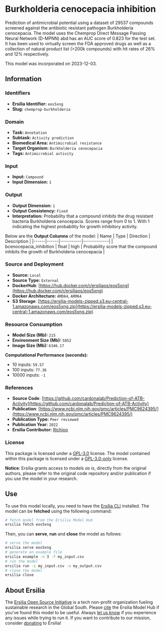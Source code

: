 # Burkholderia cenocepacia inhibition

Prediction of antimicrobial potential using a dataset of 29537 compounds screened against the antibiotic resistant pathogen Burkholderia cenocepacia. The model uses the Chemprop Direct Message Passing Neural Network (D-MPNN) abd has an AUC score of 0.823 for the test set. It has been used to virtually screen the FDA approved drugs as well as a collection of natural product list (>200k compounds) with hit rates of 26% and 12% respectively.

This model was incorporated on 2023-12-03.


## Information
### Identifiers
- **Ersilia Identifier:** `eos5xng`
- **Slug:** `chemprop-burkholderia`

### Domain
- **Task:** `Annotation`
- **Subtask:** `Activity prediction`
- **Biomedical Area:** `Antimicrobial resistance`
- **Target Organism:** `Burkholderia cenocepacia`
- **Tags:** `Antimicrobial activity`

### Input
- **Input:** `Compound`
- **Input Dimension:** `1`

### Output
- **Output Dimension:** `1`
- **Output Consistency:** `Fixed`
- **Interpretation:** Probability that a compound inhibits the drug resistant bacteria Burkholderia cenocepacia. Scores range from 0 to 1. With 1 indicating the highest probability for growth inhibitory activity.

Below are the **Output Columns** of the model:
| Name | Type | Direction | Description |
|------|------|-----------|-------------|
| bcenocepacia_inhibition | float | high | Probability score that the compound inhibits the growth of Burkholderia cenocepacia |


### Source and Deployment
- **Source:** `Local`
- **Source Type:** `External`
- **DockerHub**: [https://hub.docker.com/r/ersiliaos/eos5xng](https://hub.docker.com/r/ersiliaos/eos5xng)
- **Docker Architecture:** `AMD64`, `ARM64`
- **S3 Storage**: [https://ersilia-models-zipped.s3.eu-central-1.amazonaws.com/eos5xng.zip](https://ersilia-models-zipped.s3.eu-central-1.amazonaws.com/eos5xng.zip)

### Resource Consumption
- **Model Size (Mb):** `215`
- **Environment Size (Mb):** `5852`
- **Image Size (Mb):** `6346.17`

**Computational Performance (seconds):**
- 10 inputs: `59.57`
- 100 inputs: `77.36`
- 10000 inputs: `-1`

### References
- **Source Code**: [https://github.com/cardonalab/Prediction-of-ATB-Activity](https://github.com/cardonalab/Prediction-of-ATB-Activity)
- **Publication**: [https://www.ncbi.nlm.nih.gov/pmc/articles/PMC9624395/](https://www.ncbi.nlm.nih.gov/pmc/articles/PMC9624395/)
- **Publication Type:** `Peer reviewed`
- **Publication Year:** `2022`
- **Ersilia Contributor:** [Richioo](https://github.com/Richioo)

### License
This package is licensed under a [GPL-3.0](https://github.com/ersilia-os/ersilia/blob/master/LICENSE) license. The model contained within this package is licensed under a [GPL-3.0-only](LICENSE) license.

**Notice**: Ersilia grants access to models _as is_, directly from the original authors, please refer to the original code repository and/or publication if you use the model in your research.


## Use
To use this model locally, you need to have the [Ersilia CLI](https://github.com/ersilia-os/ersilia) installed.
The model can be **fetched** using the following command:
```bash
# fetch model from the Ersilia Model Hub
ersilia fetch eos5xng
```
Then, you can **serve**, **run** and **close** the model as follows:
```bash
# serve the model
ersilia serve eos5xng
# generate an example file
ersilia example -n 3 -f my_input.csv
# run the model
ersilia run -i my_input.csv -o my_output.csv
# close the model
ersilia close
```

## About Ersilia
The [Ersilia Open Source Initiative](https://ersilia.io) is a tech non-profit organization fueling sustainable research in the Global South.
Please [cite](https://github.com/ersilia-os/ersilia/blob/master/CITATION.cff) the Ersilia Model Hub if you've found this model to be useful. Always [let us know](https://github.com/ersilia-os/ersilia/issues) if you experience any issues while trying to run it.
If you want to contribute to our mission, consider [donating](https://www.ersilia.io/donate) to Ersilia!
